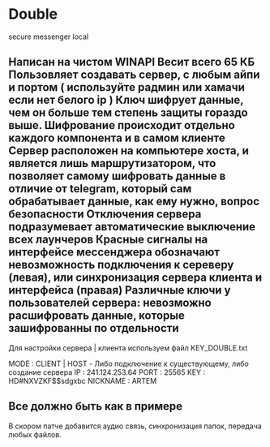 # Double
secure messenger local

Написан на чистом WINAPI
Весит всего 65 КБ
Пользовляет создавать сервер, с любым айпи и портом ( используйте радмин или хамачи если нет белого ip )
Ключ шифрует данные, чем он больше тем степень защиты гораздо выше.
Шифрование происходит отдельно каждого компонента и в самом клиенте
Сервер расположен на компьютере хоста, и является лишь маршрутизатором, что позволяет самому шифровать данные
      в отличие от telegram, который сам обрабатывает данные, как ему нужно, вопрос безопасности
Отключения сервера подразумевает автоматические выключение всех лаунчеров
Красные сигналы на интерфейсе мессенджера обозначают невозможность подключения к сереверу (левая),
или синхронизация сервера клиента и интерфейса (правая)
Различные ключи у пользователей сервера: невозможно расшифровать данные, которые зашифрованны по отдельности
---------------------------------
Для настройки сервера | клиента используем файл KEY_DOUBLE.txt

MODE : CLIENT | HOST - Либо подключение к существующему, либо создание сервера
IP : 241.124.253.64
PORT : 25565
KEY : HD#NXVZKF$$sdgxbc
NICKNAME : ARTEM

Все должно быть как в примере
---------------------------------
В скором патче добавится аудио связь, синхронизация папок, передача любых файлов.
